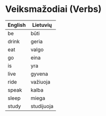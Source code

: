 # Veiksmažodiai (Verbs)
English|Lietuvių
---|---
be|būti
drink|geria
eat|valgo
go|eina
is|yra
live|gyvena
ride|važiuoja
speak|kalba
sleep|miega
study|studijuoja